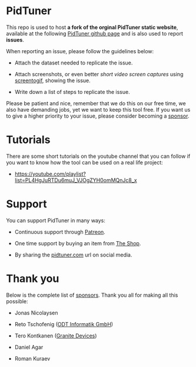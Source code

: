 # PidTuner

This repo is used to host **a fork of the orginal PidTuner static website**, available at the following [PidTuner github page](https://agonnelle.github.io/pidtuner.github.io/) and is also used to report **issues**.

When reporting an issue, please follow the guidelines below:

* Attach the dataset needed to replicate the issue.

* Attach screenshots, or even better *short video screen captures* using [screentogif](https://www.screentogif.com/), showing the issue.

* Write down a list of steps to replicate the issue.

Please be patient and nice, remember that we do this on our free time, we also have demanding jobs, yet we want to keep this tool free. If you want us to give a higher priority to your issue, please consider becoming a [sponsor](https://www.patreon.com/pidtuner).

# Tutorials

There are some short tutorials on the youtube channel that you can follow if you want to know how the tool can be used on a real life project:

* <https://youtube.com/playlist?list=PL4HgJuRTDu6muJ_VJOgZYH0omMQnJc8_x>

# Support

You can support PidTuner in many ways:

* Continuous support through [Patreon](https://www.patreon.com/pidtuner).

* One time support by buying an item from [The Shop](https://teespring.com/pidtuner).

* By sharing the [pidtuner.com](https://pidtuner.com/) url on social media.

# Thank you

Below is the complete list of [sponsors](https://www.patreon.com/pidtuner). Thank you all for making all this possible:

* Jonas Nicolaysen

* Reto Tschofenig ([ODT Informatik GmbH](https://odt.ch/))

* Tero Kontkanen ([Granite Devices](https://granitedevices.com/))

* Daniel Agar

* Roman Kuraev
